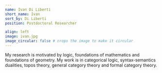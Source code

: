 ```yaml
---
name: Ivan Di Liberti
short_name: Ivan
sort_by: Di Liberti
position: Postdoctoral Researcher

align: left
image: ivan.jpg
image_circular: false # crops the image to make it circular
---
```

My research is motivated by logic, foundations of mathematics and foundations of geometry. My work is in categorical logic, syntax-semantics dualities, topos theory, general category theory and formal category theory.